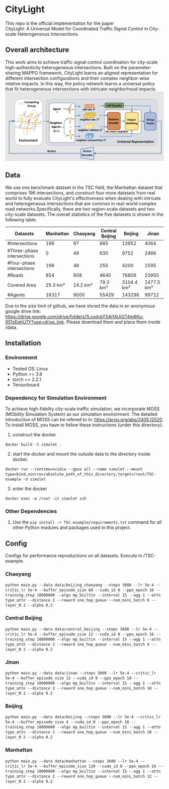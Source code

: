 # CityLight

This repo is the official implementation for the paper   
CityLight: A Universal Model for Coordinated Traffic Signal Control in City-scale Heterogeneous Intersections.

## Overall architecture
This work aims to achieve traffic signal control coordination for city-scale high-authenticity heterogeneous intersections. Built on the parameter-sharing MAPPO framework, CityLight learns an aligned representation for different intersection configurations and their complex neighbor-wise relative impacts. In this way, the policy network learns a universal policy that fit heterogeneous intersections with intricate neighborhood impacts. 
![Overall framework](figs/framework.png)


## Data
We use one benchmark dataset in the TSC field, the Manhattan dataset that comprises 196 intersections, and construct four more datasets from real world to fully evaluate CityLight's effectiveness when dealing with intricate and heterogeneous intersections that are common in real-world complex road networks.Specifically, there are two region-scale datasets and two city-scale datasets. The overall statistics of the five datasets is shown in the following table. 

| Datasets                 | Manhattan | Chaoyang  | Central Beijing | Beijing    | Jinan     |
|--------------------------|-----------|-----------------|------------|-----------|-----------|
| \#Intersections          | 196        | 97        | 885             | 13952      | 4064      |
| \#Three-phase intersections | 0         |  49        | 630             | 9752       | 2466      |
| \#Four-phase intersections | 196       |48        | 255             | 4200       | 1595      |
| \#Roads                  | 854         |608       | 4640            | 76806      | 23950     |
| Covered Area             |  25.3 km²  |   14.2 km²  | 79.3 km²      | 3104.4 km² | 1477.5 km²|
| \#Agents                 | 16317      |9000      | 55429           | 143298     | 99712     |


Due to the size limit of github, we have stored the data in an anonymous google drive link: https://drive.google.com/drive/folders/1LxsdybT5Ai1AUjGT4m6Ku-951zEehU7Y?usp=drive_link. Please download them and place them inside /data.

## Installation
### Environment
- Tested OS: Linux
- Python >= 3.8
- torch == 2.2.1
- Tensorboard
  
### Dependency for Simulation Environment
To achieve high-fidelity city-scale traffic simulation, we incorporate MOSS (MObility Simulation System) as our simulation environment. The detailed introduction of MOSS can be refered to in: https://arxiv.org/abs/2405.12520. To install MOSS, you have to follow these instructions (under this directory):

1. construct the docker
```
docker build -t simulet . 
```
2. start the docker and mount the outside data to the directory inside docker.
```
docker run --runtime=nvidia --gpus all --name simulet --mount type=bind,source=/absolute_path_of_this_directory,target=/root/TSC-example -d simulet     
```
3. enter the docker
```
docker exec -w /root -it simulet zsh
```

### Other Dependencies
1. Use the ```pip install -r TSC-example/requirements.txt``` command for all other Python modules and packages used in this project.

## Config 
Configs for performance reproductions on all datasets. 
Execute in /TSC-example.


### Chaoyang
```
python main.py --data data/beijing_chaoyang --steps 3600 --lr 5e-4 --critic_lr 5e-4 --buffer_episode_size 60 --cuda_id 0 --ppo_epoch 16 --training_step 10000000 --algo mp_builtin --interval 15 --agg 1 --attn type_attn --distance 2 --reward one_hop_queue --num_mini_batch 6 --layer_N 2 --alpha 0.2 
```

### Central Beijing
```
python main.py --data data/central_beijing --steps 3600 --lr 5e-4 --critic_lr 5e-4 --buffer_episode_size 12 --cuda_id 0 --ppo_epoch 16 --training_step 10000000 --algo mp_builtin --interval 15 --agg 1 --attn type_attn --distance 2 --reward one_hop_queue --num_mini_batch 4 --layer_N 2 --alpha 0.2 
```

### Jinan
```
python main.py --data data/jinan --steps 3600 --lr 5e-4 --critic_lr 5e-4 --buffer_episode_size 12 --cuda_id 0 --ppo_epoch 10 --training_step 10000000 --algo mp_builtin --interval 15 --agg 1 --attn type_attn --distance 2 --reward one_hop_queue --num_mini_batch 18 --layer_N 2 --alpha 0.2 
```

### Beijing
```
python main.py --data data/beijing --steps 3600 --lr 5e-4 --critic_lr 5e-4 --buffer_episode_size 4 --cuda_id 0 --ppo_epoch 10 --training_step 10000000 --algo mp_builtin --interval 15 --agg 1 --attn type_attn --distance 2 --reward one_hop_queue --num_mini_batch 18 --layer_N 2 --alpha 0.2 
```

### Manhattan
```
python main.py --data data/manhattan --steps 3600 --lr 5e-4 --critic_lr 5e-4 --buffer_episode_size 120 --cuda_id 0 --ppo_epoch 16 --training_step 10000000 --algo mp_builtin --interval 15 --agg 1 --attn type_attn --distance 2 --reward one_hop_queue --num_mini_batch 12 --layer_N 2 --alpha 0.2
```
